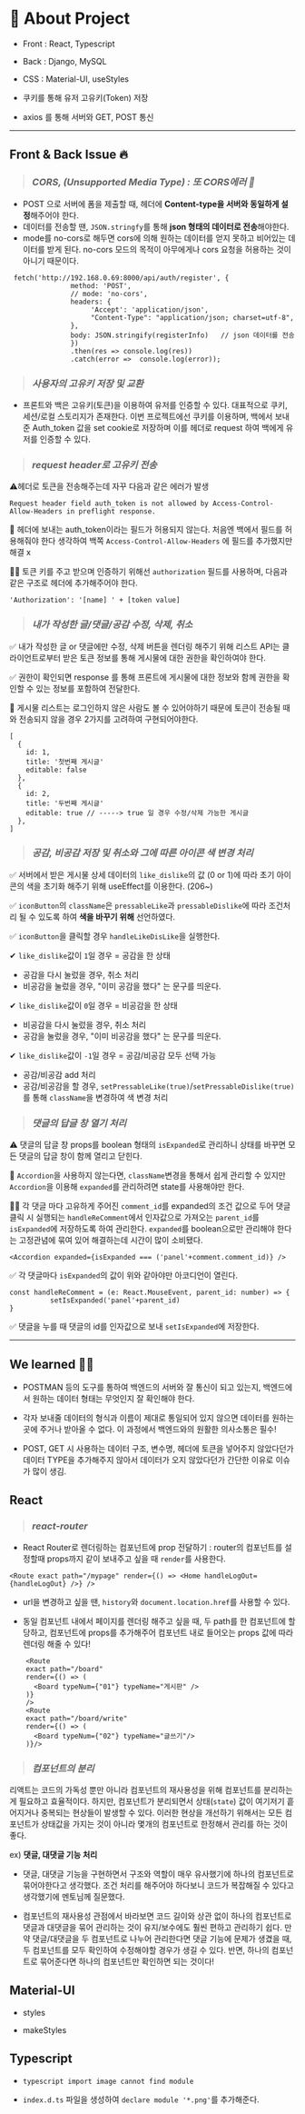 # 🚀 About Project

- Front : React, Typescript
- Back : Django, MySQL
- CSS : Material-UI, useStyles

- 쿠키를 통해 유저 고유키(Token) 저장
- axios 를 통해 서버와 GET, POST 통신

------------------
## Front & Back Issue 🔥

> ### *CORS, (Unsupported Media Type) : 또 CORS에러 🤬*

- POST 으로 서버에 폼을 제출할 때, 헤더에 **Content-type을 서버와 동일하게 설정**해주어야 한다.
- 데이터를 전송할 땐, `JSON.stringfy`를 통해 **json 형태의 데이터로 전송**해야한다. 
- mode를 no-cors로 해두면 cors에 의해 원하는 데이터를 얻지 못하고 비어있는 데이터를 받게 된다.
  no-cors 모드의 목적이 아무에게나 cors 요청을 허용하는 것이 아니기 때문이다.
```
 fetch('http://192.168.0.69:8000/api/auth/register', {
               method: 'POST',
               // mode: 'no-cors',
               headers: {
                    'Accept': 'application/json',
                    "Content-Type": "application/json; charset=utf-8",
               },
               body: JSON.stringify(registerInfo)	// json 데이터를 전송
               })
               .then(res => console.log(res))
               .catch(error =>  console.log(error));
```

> ### *사용자의 고유키 저장 및 교환*

- 프론트와 백은 고유키(토큰)을 이용하여 유저를 인증할 수 있다. 
대표적으로 쿠키, 세션/로컬 스토리지가 존재한다. 이번 프로젝트에선 쿠키를 이용하며, 백에서 보내준 Auth_token 값을 set cookie로 저장하며 이를 헤더로 request 하여 백에게 유저를 인증할 수 있다. 

> ### *request header로 고유키 전송*

⚠헤더로 토큰을 전송해주는데 자꾸 다음과 같은 에러가 발생

`Request header field auth_token is not allowed by Access-Control-Allow-Headers in preflight response.`

💭  헤더에 보내는 auth_token이라는 필드가 허용되지 않는다. 처음엔 백에서 필드를 허용해줘야 한다 생각하여 백쪽 `Access-Control-Allow-Headers` 에 필드를 추가했지만 해결 x

🤦‍♀️ 토큰 키를 주고 받으며 인증하기 위해선 `authorization` 필드를 사용하며, 다음과 같은 구조로 헤더에 추가해주어야 한다. 

`'Authorization': '[name] ' + [token value]` 

> ### *내가 작성한 글/댓글/공감 수정, 삭제, 취소*

✅  내가 작성한 글 or 댓글에만 수정, 삭제 버튼을 렌더링 해주기 위해 리스트 API는 클라이언트로부터 받은 토큰 정보를 통해 게시물에 대한 권한을 확인하여야 한다.

✅  권한이 확인되면 response 를 통해 프론트에 게시물에 대한 정보와 함께 권한을 확인할 수 있는 정보를 포함하여 전달한다. 

📌  게시물 리스트는 로그인하지 않은 사람도 볼 수 있어야하기 때문에 토큰이 전송될 때와 전송되지 않을 경우 2가지를 고려하여 구현되어야한다. 

```
[
  {
    id: 1,
    title: '첫번째 게시글'
    editable: false
  },
  {
    id: 2,
    title: '두번째 게시글'
    editable: true // -----> true 일 경우 수정/삭제 가능한 게시글
  },
]
```

> ### *공감, 비공감 저장 및 취소와 그에 따른 아이콘 색 변경 처리* 

✅ 서버에서 받은 게시물 상세 데이터의 `like_dislike`의 값 (0 or 1)에 따라 초기 아이콘의 색을 초기화 해주기 위해 useEffect를 이용한다. (206~)

✅ `iconButton`의 `className`은 `pressableLike`과 `pressableDislike`에 따라 조건처리 될 수 있도록 하여 **색을 바꾸기 위해** 선언하였다. 

✅  `iconButton`을 클릭할 경우 `handleLikeDisLike`을 실행한다.

✔ `like_dislike`값이 `1`일 경우 = 공감을 한 상태
- 공감을 다시 눌렀을 경우, 취소 처리
- 비공감을 눌렀을 경우, "이미 공감을 했다" 는 문구를 띄운다.

✔ `like_dislike`값이 `0`일 경우 = 비공감을 한 상태
- 비공감을 다시 눌렀을 경우, 취소 처리
- 공감을 눌렀을 경우, "이미 비공감을 했다" 는 문구를 띄운다.

✔ `like_dislike`값이 `-1`일 경우 = 공감/비공감 모두 선택 가능
- 공감/비공감 add 처리
- 공감/비공감을 할 경우, `setPressableLike(true)`/`setPressableDislike(true)`를 통해 `className`을 변경하여 색 변경 처리

> ### *댓글의 답글 창 열기 처리*

⚠ 댓글의 답글 창 props를 boolean 형태의 `isExpanded`로 관리하니 상태를 바꾸면 모든 댓글의 답글 창이 함께 열리고 닫힌다. 

💭 `Accordion`을 사용하지 않는다면, `className`변경을 통해서 쉽게 관리할 수 있지만 `Accordion`을 이용해 `expanded`를 관리하려면 state를 사용해야만 한다.

🤦‍♀️ 각 댓글 마다 고유하게 주어진 `comment_id`를 expanded의 조건 값으로 두어 댓글 클릭 시 실행되는 `handleReComment`에서 인자값으로 가져오는 `parent_id`를 `isExpanded`에 저장하도록 하여 관리한다. 
`expanded`를 boolean으로만 관리해야 한다는 고정관념에 묶여 있어 해결하는데 시간이 많이 소비됐다. 

```
<Accordion expanded={isExpanded === ('panel'+comment.comment_id)} />
```
✅ 각 댓글마다 `isExpanded`의 값이 위와 같아야만 아코디언이 열린다.
```
const handleReComment = (e: React.MouseEvent, parent_id: number) => {
          setIsExpanded('panel'+parent_id)
}
```
✅ 댓글을 누를 때 댓글의 id를 인자값으로 보내 `setIsExpanded`에 저장한다.

-------------

## We learned 🤷‍♀️
- POSTMAN 등의 도구를 통하여 백엔드의 서버와 잘 통신이 되고 있는지, 백엔드에서 원하는 데이터 형태는 무엇인지 잘 확인해야 한다.

- 각자 보내줄 데이터의 형식과 이름이 제대로 통일되어 있지 않으면 데이터를 원하는 곳에 주거나 받아올 수 없다. 이 과정에서 백엔드와의 원활한 의사소통은 필수!

- POST, GET 시 사용하는 데이터 구조, 변수명, 헤더에 토큰을 넣어주지 않았다던가 데이터 TYPE을 추가해주지 않아서 데이터가 오지 않았다던가 간단한 이유로 이슈가 많이 생김. 

## React 
> ### *react-router*
- React Router로 렌더링하는 컴포넌트에 prop 전달하기 : router의 컴포넌트를 설정할때 props까지 같이 보내주고 싶을 때 `render`를 사용한다.
```
<Route exact path="/mypage" render={() => <Home handleLogOut={handleLogOut} />} />
```

* url을 변경하고 싶을 땐, `history`와 `document.location.href`를 사용할 수 있다.

* 동일 컴포넌트 내에서 페이지를 렌더링 해주고 싶을 때, 두 path를 한 컴포넌트에 할당하고, 컴포넌트에 props를 추가해주어 컴포넌트 내로 들어오는 props 값에 따라 렌더링 해줄 수 있다!
```
    <Route 
    exact path="/board" 
    render={() => (
      <Board typeNum={"01"} typeName="게시판" />
    )}
    />
    <Route 
    exact path="/board/write" 
    render={() => (
      <Board typeNum={"02"} typeName="글쓰기"/>
    )}/>
```

> ### *컴포넌트의 분리*

리액트는 코드의 가독성 뿐만 아니라 컴포넌트의 재사용성을 위해 컴포넌트를 분리하는 게 필요하고 효율적이다. 하지만,  컴포넌트가 분리되면서 상태(`state`) 값이 여기저기 흩어지거나 중복되는 현상들이 발생할 수 있다. 이러한 현상을 개선하기 위해서는 모든 컴포넌트가 상태값을 가지는 것이 아니라 몇개의 컴포넌트로 한정해서 관리를 하는 것이 좋다.

ex) **댓글, 대댓글 기능 처리**
- 댓글, 대댓글 기능을 구현하면서 구조와 역할이 매우 유사했기에 하나의 컴포넌트로 묶어야한다고 생각했다. 조건 처리를 해주어야 하다보니 코드가 복잡해질 수 있다고 생각했기에 멘토님께 질문했다. 

- 컴포넌트의 재사용성 관점에서 바라보면 코드 길이와 상관 없이 하나의 컴포넌트로 댓글과 대댓글을 묶어 관리하는 것이 유지/보수에도 훨씬 편하고 관리하기 쉽다. 만약 댓글/대댓글을 두 컴포넌트로 나누어 관리한다면 댓글 기능에 문제가 생겼을 때, 두 컴포넌트를 모두 확인하여 수정해야할 경우가 생길 수 있다. 반면, 하나의 컴포넌트로 묶어준다면 하나의 컴포넌트만 확인하면 되는 것이다!


## Material-UI
* styles
- makeStyles

## Typescript 
* `typescript import image cannot find module`
- `index.d.ts` 파일을 생성하여 `declare module '*.png'`를 추가해준다.
